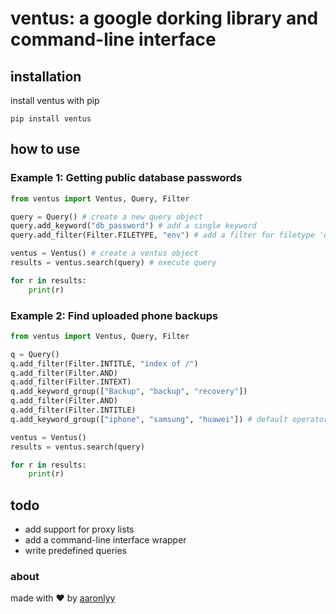 # ventus: a google dorking library and command-line interface

## installation

install ventus with pip

```pip install ventus```

## how to use

### Example 1: Getting public database passwords

```py
from ventus import Ventus, Query, Filter

query = Query() # create a new query object
query.add_keyword("db_password") # add a single keyword
query.add_filter(Filter.FILETYPE, "env") # add a filter for filetype 'env'

ventus = Ventus() # create a ventus object
results = ventus.search(query) # execute query

for r in results:
    print(r)
```

### Example 2: Find uploaded phone backups

```py
from ventus import Ventus, Query, Filter

q = Query()
q.add_filter(Filter.INTITLE, "index of /")
q.add_filter(Filter.AND)
q.add_filter(Filter.INTEXT)
q.add_keyword_group(["Backup", "backup", "recovery"])
q.add_filter(Filter.AND)
q.add_filter(Filter.INTITLE)
q.add_keyword_group(["iphone", "samsung", "huawei"]) # default operator is Filter.OR

ventus = Ventus()
results = ventus.search(query)

for r in results:
    print(r)
```

## todo

- add support for proxy lists
- add a command-line interface wrapper
- write predefined queries

### about

made with ♥ by [aaronlyy](https://github.com/aaronlyy)
